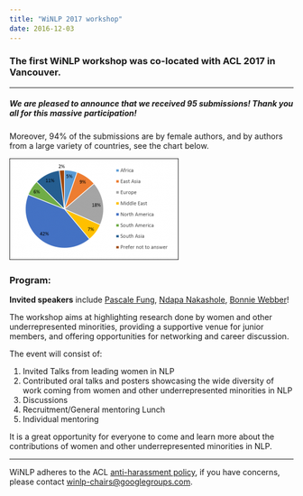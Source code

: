```yaml
---
title: "WiNLP 2017 workshop"
date: 2016-12-03
---
```


### The first WiNLP workshop was co-located with ACL 2017 in Vancouver.

* * *

##### We are pleased to announce that we received **95 submissions**! Thank you all for this massive participation!

Moreover, 94% of the submissions are by female authors, and by authors from a large variety of countries, see the chart below.

![](images/WiNLPRegion-300x180.png)


### Program:

**Invited speakers** include [Pascale Fung](http://www.ee.ust.hk/~pascale/), [Ndapa Nakashole](http://nakashole.com/), [Bonnie Webber](http://homepages.inf.ed.ac.uk/bonnie/)!

The workshop aims at highlighting research done by women and other underrepresented minorities, providing a supportive venue for junior members, and offering opportunities for networking and career discussion.

The event will consist of:

1. Invited Talks from leading women in NLP
2. Contributed oral talks and posters showcasing the wide diversity of work coming from women and other underrepresented minorities in NLP
3. Discussions
4. Recruitment/General mentoring Lunch
5. Individual mentoring

It is a great opportunity for everyone to come and learn more about the contributions of women and other underrepresented minorities in NLP.

* * *

WiNLP adheres to the ACL [anti-harassment policy](https://www.aclweb.org/adminwiki/index.php?title=Anti-Harassment_Polic), if you have concerns, please contact [winlp-chairs@googlegroups.com](mailto:winlp-chairs@googlegroups.com).
